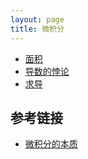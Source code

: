 ```yaml
---
layout: page
title: 微积分
---
```


- [面积](/calculus/area)
- [导数的悖论](/calculus/derivative)
- [求导](/calculus/derivative-2)

## 参考链接

- [微积分的本质](https://www.bilibili.com/video/BV1qW411N7FU/)